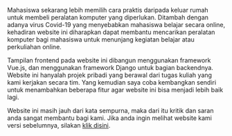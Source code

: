 Mahasiswa sekarang lebih memilih cara praktis daripada keluar rumah untuk membeli peralatan komputer yang diperlukan. Ditambah dengan adanya virus Covid-19 yang menyebabkan mahasiswa belajar secara online, kehadiran website ini diharapkan dapat membantu mencarikan peralatan komputer bagi mahasiswa untuk menunjang kegiatan belajar atau perkuliahan online.

Tampilan frontend pada website ini dibangun menggunakan framework Vue.js, dan menggunakan framework Django untuk bagian
backendnya. Website ini hanyalah projek pribadi yang berawal dari tugas kuliah yang kami kerjakan secara tim. Yang kemudian
saya coba kembangkan sendiri untuk menambahkan beberapa fitur agar website ini bisa menjadi lebih baik lagi.

Website ini masih jauh dari kata sempurna, maka dari itu kritik dan saran anda sangat membantu bagi kami.
Jika anda ingin melihat website kami versi sebelumnya, silakan [klik disini](https://murqdan.github.io/amicomp/).
